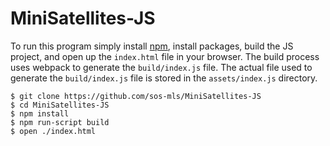 # MiniSatellites-JS

To run this program simply install [npm](https://www.npmjs.com/), install packages, build the JS project, and open up the `index.html` file in your browser. The build process uses webpack to generate the `build/index.js` file. The actual file used to generate the `build/index.js` file is stored in the `assets/index.js` directory.

```shell
$ git clone https://github.com/sos-mls/MiniSatellites-JS
$ cd MiniSatellites-JS
$ npm install
$ npm run-script build
$ open ./index.html
```
